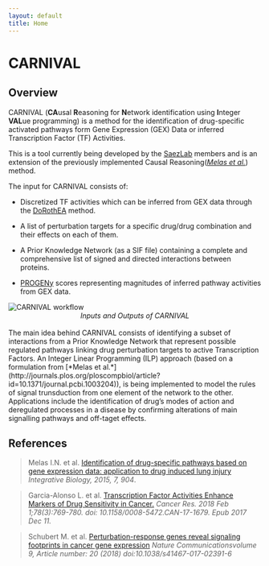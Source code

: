 ```yaml
---
layout: default
title: Home
---
```



# CARNIVAL

## Overview

CARNIVAL (**CA**usal **R**easoning for **N**etwork identification using **I**nteger **VAL**ue programming) is a method for the identification of drug-specific activated pathways form Gene Expression (GEX) Data or inferred Transcription Factor (TF) Activities.

This is a tool currently being developed by the [SaezLab](http://saezlab.org/) members and is an extension of the previously implemented Causal Reasoning([*Melas et al.*](http://pubs.rsc.org/en/content/articlehtml/2015/ib/c4ib00294f)) method.

The input for CARNIVAL consists of:

 * Discretized TF activities which can be inferred from GEX data through the [DoRothEA](https://github.com/saezlab/DoRothEA) method.
 
 * A list of perturbation targets for a specific drug/drug combination and their effects on each of them.
 
 * A Prior Knowledge Network (as a SIF file) containing a complete and comprehensive list of signed and directed interactions between proteins.
 
 * [PROGENy](https://github.com/saezlab/progeny) scores representing magnitudes of inferred pathway activities from GEX data.
 
<img src="/CARNIVAL/public/workflow2.png" alt="CARNIVAL workflow">

<center><i>Inputs and Outputs of CARNIVAL</i></center>
<br>
The main idea behind CARNIVAL consists of identifying a subset of interactions from a Prior Knowledge Network that represent possible regulated pathways linking drug perturbation targets to active Transcription Factors. An Integer Linear Programming (ILP) approach (based on a formulation from [*Melas et al.*](http://journals.plos.org/ploscompbiol/article?id=10.1371/journal.pcbi.1003204)), is being implemented to model the rules of signal trunsduction from one element of the network to the other. Applications include the identification of drug’s modes of action and deregulated processes in a disease by confirming alterations of main signalling pathways and off-taget effects.

## References

> Melas I.N. et al. [Identification of drug-specific pathways based on gene expression data: application to drug induced lung injury](http://pubs.rsc.org/en/content/articlehtml/2015/ib/c4ib00294f) _Integrative Biology, 2015, 7, 904_.

> Garcia-Alonso L. et al. [Transcription Factor Activities Enhance Markers of Drug Sensitivity in Cancer.](http://cancerres.aacrjournals.org/content/78/3/769.full) _Cancer Res. 2018 Feb 1;78(3):769-780. doi: 10.1158/0008-5472.CAN-17-1679. Epub 2017 Dec 11._

> Schubert M. et al. [Perturbation-response genes reveal signaling footprints in cancer gene expression](https://www.nature.com/articles/s41467-017-02391-6) _Nature Communicationsvolume 9, Article number: 20 (2018) doi:10.1038/s41467-017-02391-6_
